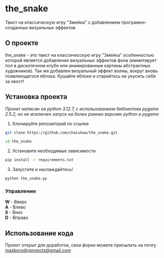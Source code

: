 # the_snake

Твист на классическую игру "Змейка" с добавлением програмно-созданных визуальных эффектов

## О проекте 
the_snake - это твист на классичесскую игру "Змейка" особенностью которой является добавление визуальных эффектов фона (иммитирует пол в дискотечном клубе или анимированные картины абстрактных художников).
Так же добавлен визуальный эффект волны, вокруг вновь появляющегося яблока. Кушайте яблоки и старайтесь не укусить себя за хвост!


## Установка проекта 
*Проект написан на python 3.12.7, с использованием библиотеки pygame
2.5.2, но не исключен запуск на более ранних версиях python и pygame*
1. Клонируйте репозиторий по ссылке 
```bash
git clone https://github.com/chaishow/the_snake.git

cd the_snake
```
2. Установите необходимые зависимости
```bash
pip install -r requirements.txt
```

3. Запустите и наслаждайтесь!
```bash
python the_snake.py
```

### Управление
**W** - Вверх \
**A** - Влево \
**S** - Вниз \
**D** - Вправо

## Использование кода
Проект открыт для доработок, свои форки можете присылать на почту maxborodinprojects@gmail.com

